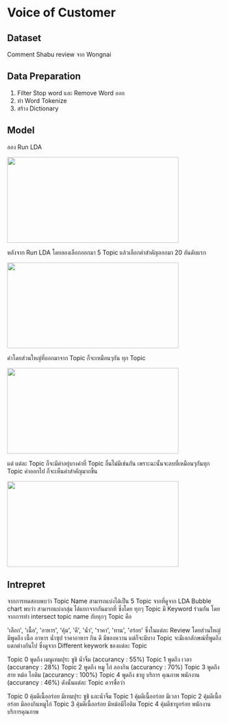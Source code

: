 # Voice of Customer

## Dataset
Comment Shabu review จาก Wongnai

## Data Preparation
1. Filter Stop word และ Remove Word ออก
2. ทำ Word Tokenize
3. สร้าง Dictionary

## Model
ลอง Run LDA 

<img src="https://github.com/yakonaru/BADS7105/blob/main/Homework%2006%20%E2%80%93%20Customer%20Segmentation/image/MODE_BASKET_SIZE.png" data-canonical-src="https://github.com/yakonaru/BADS7105/blob/main/Homework%2006%20%E2%80%93%20Customer%20Segmentation/image/MODE_BASKET_SIZE.png" width="400" height="200" />

หลังจาก Run LDA โดยลองเลือกออกมา 5 Topic แล้วเลือกคำสำคัญออกมา 20 อันดับแรก 

<img src="https://github.com/yakonaru/BADS7105/blob/main/Homework%2006%20%E2%80%93%20Customer%20Segmentation/image/MODE_BASKET_SIZE.png" data-canonical-src="https://github.com/yakonaru/BADS7105/blob/main/Homework%2006%20%E2%80%93%20Customer%20Segmentation/image/MODE_BASKET_SIZE.png" width="400" height="200" />

คำโดยส่วนใหญ่ที่ออกมาจาก Topic ก็จะเหมือนๆกัน ทุก Topic 

<img src="https://github.com/yakonaru/BADS7105/blob/main/Homework%2006%20%E2%80%93%20Customer%20Segmentation/image/MODE_BASKET_SIZE.png" data-canonical-src="https://github.com/yakonaru/BADS7105/blob/main/Homework%2006%20%E2%80%93%20Customer%20Segmentation/image/MODE_BASKET_SIZE.png" width="400" height="200" />

แต่ แต่ละ Topic ก็จะมีคำอยุ่บางคำที่ Topic อื่นไม่มีเช่นกัน เพราะฉะนั้นจะลบที่เหมือนๆกันทุก Topic คำออกไป ก็จะเห็นคำสำคัญมากขึ้น

<img src="https://github.com/yakonaru/BADS7105/blob/main/Homework%2006%20%E2%80%93%20Customer%20Segmentation/image/MODE_BASKET_SIZE.png" data-canonical-src="https://github.com/yakonaru/BADS7105/blob/main/Homework%2006%20%E2%80%93%20Customer%20Segmentation/image/MODE_BASKET_SIZE.png" width="400" height="200" />

## Intrepret

จากการทดสอบพบว่า Topic Name สามารถแบ่งได้เป็น 5 Topic จากที่ดูจาก LDA Bubble chart พบว่า สามารถแบ่งกลุ่ม ได้แยกจากกันมากที่ ซึ่งโดย ทุกๆ Topic มี Keyword ร่วมกัน โดยจากการทำ intersect topic name กับทุกๆ Topic คือ

'เลือก', 'เนื้อ', 'อาหาร', 'คุ้ม', 'ดี', 'น้ำ', 'ราคา', 'ทาน', 'อร่อย' ซึ่งในแต่ละ Review โดยส่วนใหญ่ มีพูดถึง เนื้อ อาหาร น้ำซุป ราคาอาหาร กิน ดี มีของหวาน แต่ก็จะมีบาง Topic จะมีเอกลักษณ์ที่พูดถึงแตกต่างกันไป ซึ่งดูจาก Different keywork ของแต่ละ Topic

Topic 0 พูดถึง เมนูเทมปุระ ซูชิ น้ำจิ้ม (accurancy : 55%)
Topic 1 พูดถึง เวลา (accurancy : 28%)
Topic 2 พูดถึง หมู ไก่ ลองกิน (accurancy : 70%)
Topic 3 พูดถึง สาย หม้อ ไอติม (accurancy : 100%)
Topic 4 พูดถึง ชาบู บริการ คุณภาพ พนักงาน (accurancy : 46%)
ดังนั้นแต่ละ Topic ควรชื่อว่า

Topic 0 คุ้มดีเนื้ออร่อย มีเทมปุระ ซูชิ และน้ำจิ้ม
Topic 1 คุ้มดีเนื้ออร่อย มีเวลา
Topic 2 คุ้มดีเนื้ออร่อย มีลองกินหมูไก่
Topic 3 คุ้มดีเนื้ออร่อย มีหม้อมีไอติม
Topic 4 คุ้มดีชาบูอร่อย พนักงานบริการคุณภาพ